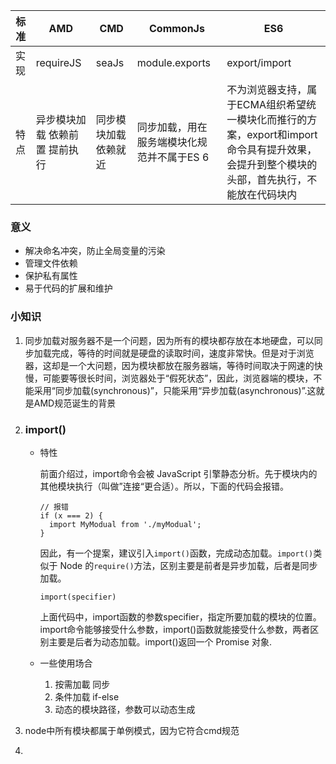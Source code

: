 |标准|AMD|CMD|CommonJs|ES6|
|---|---|---|---|---|
|实现|requireJS|seaJs|module.exports|export/import|
|特点|异步模块加载 依赖前置 提前执行|同步模块加载 依赖就近|同步加载，用在服务端模块化规范并不属于ES 6|不为浏览器支持，属于ECMA组织希望统一模块化而推行的方案，export和import命令具有提升效果，会提升到整个模块的头部，首先执行，不能放在代码块内|

### 意义

- 解决命名冲突，防止全局变量的污染
- 管理文件依赖
- 保护私有属性
- 易于代码的扩展和维护

### 小知识

1. 同步加载对服务器不是一个问题，因为所有的模块都存放在本地硬盘，可以同步加载完成，等待的时间就是硬盘的读取时间，速度非常快。但是对于浏览器，这却是一个大问题，因为模块都放在服务器端，等待时间取决于网速的快慢，可能要等很长时间，浏览器处于“假死状态”，因此，浏览器端的模块，不能采用“同步加载(synchronous)”，只能采用“异步加载(asynchronous)”.这就是AMD规范诞生的背景

2. ### import()

   - 特性

     前面介绍过，import命令会被 JavaScript 引擎静态分析。先于模块内的其他模块执行（叫做”连接“更合适）。所以，下面的代码会报错。

     ```
     // 报错
     if (x === 2) {
       import MyModual from './myModual';
     }
     ```

     因此，有一个提案，建议引入`import()`函数，完成动态加载。`import()`类似于 Node 的`require()`方法，区别主要是前者是异步加载，后者是同步加载。

     ```
     import(specifier)
     ```

     上面代码中，import函数的参数specifier，指定所要加载的模块的位置。import命令能够接受什么参数，import()函数就能接受什么参数，两者区别主要是后者为动态加载。import()返回一个 Promise 对象.

   - 一些使用场合

     1. 按需加載 同步
     2. 条件加载 if-else
     3. 动态的模块路径，参数可以动态生成

3. node中所有模块都属于单例模式，因为它符合cmd规范
4. 